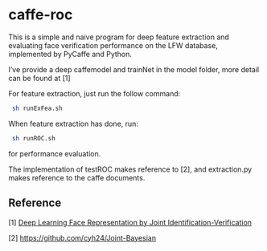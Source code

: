 # caffe-roc

This is a simple and naive program for deep feature extraction and evaluating face verification performance on the LFW database, implemented by PyCaffe and Python. 


I’ve provide a deep caffemodel and trainNet in the model folder, more detail can be found at [1]

For feature extraction, just run the follow command:
```bash
 sh runExFea.sh

``` 

When feature extraction has done, run:

```bash
 sh runROC.sh

``` 



for performance evaluation.

The implementation of testROC makes reference to [2], and extraction.py makes reference to the caffe documents.

## Reference
[1] [Deep Learning Face Representation by Joint  Identification-Verification](http://papers.nips.cc/paper/5416-deep-learning-face-representation-by-joint-identification-verification.pdf) 

[2] https://github.com/cyh24/Joint-Bayesian
